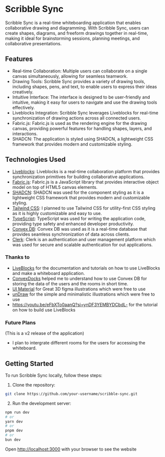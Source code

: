 # Scribble Sync

Scribble Sync is a real-time whiteboarding application that enables collaborative drawing and diagramming. With Scribble Sync, users can create shapes, diagrams, and freeform drawings together in real-time, making it ideal for brainstorming sessions, planning meetings, and collaborative presentations.

## Features

- Real-time Collaboration: Multiple users can collaborate on a single canvas simultaneously, allowing for seamless teamwork.
- Drawing Tools: Scribble Sync provides a variety of drawing tools, including shapes, pens, and text, to enable users to express their ideas creatively.
- Intuitive Interface: The interface is designed to be user-friendly and intuitive, making it easy for users to navigate and use the drawing tools effectively.
- Liveblocks Integration: Scribble Sync leverages Liveblocks for real-time synchronization of drawing actions across all connected users.
- Fabric.js: Fabric.js is used as the rendering engine for the drawing canvas, providing powerful features for handling shapes, layers, and interactions.
- SHADCN: The application is styled using SHADCN, a lightweight CSS framework that provides modern and customizable styling.

## Technologies Used

- [Liveblocks](https://liveblocks.io/): Liveblocks is a real-time collaboration platform that provides synchronization primitives for building collaborative applications.
- [Fabric.js](http://fabricjs.com/): Fabric.js is a JavaScript library that provides interactive object model on top of HTML5 canvas elements.
- [SHADCN](https://shadcn.io/): SHADCN was used for the component styling as it is a lightweight CSS framework that provides modern and customizable styling.
- [Tailwind CSS](https://tailwindcss.com/): I planned to use Tailwind CSS for utility-first CSS styling as it is highly customizable and easy to use.
- [TypeScript](https://www.typescriptlang.org/): TypeScript was used for writing the application code, providing type safety and enhanced developer productivity.
- [Convex DB](https://convexdb.com/): Convex DB was used as it is a real-time database that provides seamless synchronization of data across clients.
- [Clerk](https://clerk.dev/): Clerk is an authentication and user management platform which was used for secure and scalable authentication for out applications.

### Thanks to 
- [LiveBlocks](https://liveblocks.io/) for the documentation and tutorials on how to use LiveBlocks and make a whiteboard application.
- [ConvexDocks](https://docs.convex.dev/get-started) helped me to understand how to use Convex DB for storing the data of the users and the rooms in short time.
- [UI Material](https://www.figma.com/file/WvBPIfCrmBmK6cULNsaHgf/SALY---3D-Illustration-Pack-(Community)?type=design&node-id=234-56&mode=design&t=ATEfoHGMVQg0X5WP-0) for Great 3D figma illustrations which were free to use
- [unDraw](https://undraw.co/illustrations) for the simple and minimalistic illustrations which were free to use
- https://youtu.be/eFbXTo0aanQ?si=ynDF3YEMBYDCbdL- for the tutorial on how to build use LiveBlocks 

### Future Plans
(This is a v2 release of the application)

- I plan to intergrate different rooms for the users for accessing the whiteboard.

## Getting Started

To run Scribble Sync locally, follow these steps:

1. Clone the repository:

```bash
git clone https://github.com/your-username/scribble-sync.git
```

2. Run the development server:

```bash
npm run dev
# or
yarn dev
# or
pnpm dev
# or
bun dev
```
Open [http://localhost:3000](http://localhost:3000) with your browser to see the website 


